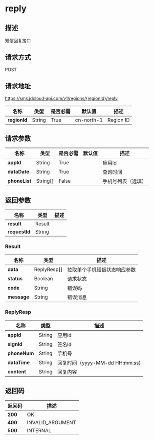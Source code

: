 # reply


## 描述
短信回复接口

## 请求方式
POST

## 请求地址
https://sms.jdcloud-api.com/v1/regions/{regionId}/reply

|名称|类型|是否必需|默认值|描述|
|---|---|---|---|---|
|**regionId**|String|True|cn-north-1|Region ID|

## 请求参数
|名称|类型|是否必需|默认值|描述|
|---|---|---|---|---|
|**appId**|String|True| |应用Id|
|**dataDate**|String|True| |查询时间|
|**phoneList**|String[]|False| |手机号列表（选填）|


## 返回参数
|名称|类型|描述|
|---|---|---|
|**result**|Result| |
|**requestId**|String| |

### Result
|名称|类型|描述|
|---|---|---|
|**data**|ReplyResp[]|拉取单个手机短信状态响应参数|
|**status**|Boolean|请求状态|
|**code**|String|错误码|
|**message**|String|错误消息|
### ReplyResp
|名称|类型|描述|
|---|---|---|
|**appId**|String|应用Id|
|**signId**|String|签名Id|
|**phoneNum**|String|手机号|
|**dataTime**|String|回复时间（yyyy-MM-dd HH:mm:ss)|
|**content**|String|回复内容|

## 返回码
|返回码|描述|
|---|---|
|**200**|OK|
|**400**|INVALID_ARGUMENT|
|**500**|INTERNAL|

